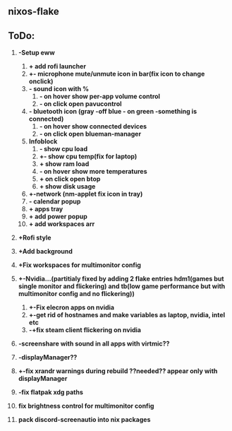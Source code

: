## nixos-flake

## ToDo:

1. **-Setup eww**
    1. **+ add rofi launcher**
    2. **+- microphone mute/unmute icon in bar(fix icon to change onclick)**
    3. **- sound icon with %**
        1. **- on hover show per-app volume control**
        2. **- on click open pavucontrol**
    4. **- bluetooth icon (gray -off blue - on green -something is connected)**
        1. **- on hover show connected devices**
        2. **- on click open blueman-manager**
    5. **Infoblock**
        1. **- show cpu load**
        2. **+- show cpu temp(fix for laptop)**
        3. **+ show ram load**
        4. **- on hover show more temperatures**
        5. **+ on click open btop**
        6. **+ show disk usage**
    6. **+-network (nm-applet fix icon in tray)**
    7. **- calendar popup**
    8. **+ apps tray**
    9. **+ add power popup**
    10. **+ add workspaces arr**

2. **+Rofi style**

3. **+Add background**

4. **+Fix workspaces for multimonitor config**

5. **+-Nvidia...(partitialy fixed by adding 2 flake entries hdm1(games but single monitor and flickering) and tb(low game performance but with multimonitor config and no flickering))**
    1. **+-Fix elecron apps on nvidia**
    2. **+-get rid of hostnames and make variables as laptop, nvidia, intel etc**
    3. **-+fix steam client flickering on nvidia**

6. **-screenshare with sound in all apps with virtmic??**

7. **-displayManager??**

8. **+-fix xrandr warnings during rebuild ??needed?? appear only with displayManager**

9. **-fix flatpak xdg paths**

10. **fix brightness control for multimonitor config**

11. **pack discord-screenautio into nix packages**